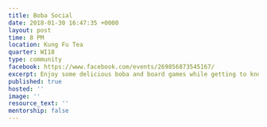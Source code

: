 ```yaml
---
title: Boba Social
date: 2018-01-30 16:47:35 +0000
layout: post
time: 8 PM
location: Kung Fu Tea
quarter: WI18
type: community
facebook: https://www.facebook.com/events/269856873545167/
excerpt: Enjoy some delicious boba and board games while getting to know other designers!
published: true
hosted: ''
image: ''
resource_text: ''
mentorship: false
---
```

